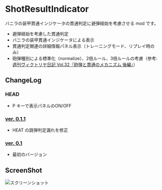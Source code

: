 # ShotResultIndicator

バニラの装甲貫通インジケータの貫通判定に避弾経始を考慮させる mod です。

+ 避弾経始を考慮した貫通判定
+ バニラの装甲貫通インジケータによる表示
+ 貫通判定関連の詳細情報パネル表示（トレーニングモード、リプレイ時のみ）
+ 砲弾種別による標準化（normalize）、2倍ルール、3倍ルールの考慮（参考: [週刊ヴィクトリヤ日記 Vol.32『砲弾と貫通のメカニズム 後編』](https://worldoftanks.asia/ja/news/column/victoriadiary_032/)）

## ChangeLog
### HEAD
+ P キーで表示パネルのON/OFF
### [ver. 0.1.1](https://github.com/chirimenmonster/wotmods-shotresultindicator/releases/tag/v0.1.1)
+ HEAT の跳弾判定漏れを修正
### [ver. 0.1](https://github.com/chirimenmonster/wotmods-shotresultindicator/releases/tag/v0.1)
+ 最初のバージョン

## ScreenShot
![スクリーンショット](https://user-images.githubusercontent.com/11075065/27000177-88ed0c2e-4de6-11e7-94bb-6bdb18401897.png)
